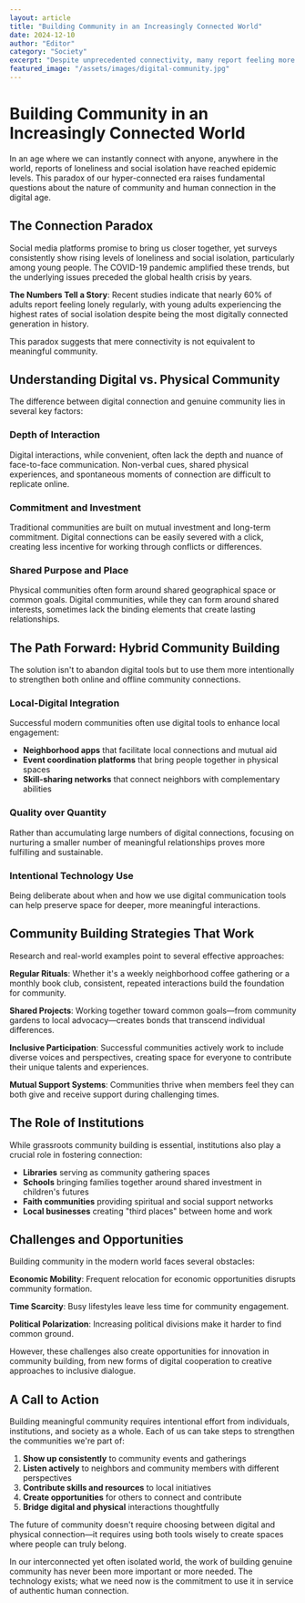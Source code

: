 ```yaml
---
layout: article
title: "Building Community in an Increasingly Connected World"
date: 2024-12-10
author: "Editor"
category: "Society"
excerpt: "Despite unprecedented connectivity, many report feeling more isolated than ever. We examine the paradox of digital connection and explore pathways to genuine community building."
featured_image: "/assets/images/digital-community.jpg"
---
```


# Building Community in an Increasingly Connected World

In an age where we can instantly connect with anyone, anywhere in the world, reports of loneliness and social isolation have reached epidemic levels. This paradox of our hyper-connected era raises fundamental questions about the nature of community and human connection in the digital age.

## The Connection Paradox

Social media platforms promise to bring us closer together, yet surveys consistently show rising levels of loneliness and social isolation, particularly among young people. The COVID-19 pandemic amplified these trends, but the underlying issues preceded the global health crisis by years.

**The Numbers Tell a Story**: Recent studies indicate that nearly 60% of adults report feeling lonely regularly, with young adults experiencing the highest rates of social isolation despite being the most digitally connected generation in history.

This paradox suggests that mere connectivity is not equivalent to meaningful community.

## Understanding Digital vs. Physical Community

The difference between digital connection and genuine community lies in several key factors:

### Depth of Interaction
Digital interactions, while convenient, often lack the depth and nuance of face-to-face communication. Non-verbal cues, shared physical experiences, and spontaneous moments of connection are difficult to replicate online.

### Commitment and Investment
Traditional communities are built on mutual investment and long-term commitment. Digital connections can be easily severed with a click, creating less incentive for working through conflicts or differences.

### Shared Purpose and Place
Physical communities often form around shared geographical space or common goals. Digital communities, while they can form around shared interests, sometimes lack the binding elements that create lasting relationships.

## The Path Forward: Hybrid Community Building

The solution isn't to abandon digital tools but to use them more intentionally to strengthen both online and offline community connections.

### Local-Digital Integration
Successful modern communities often use digital tools to enhance local engagement:

- **Neighborhood apps** that facilitate local connections and mutual aid
- **Event coordination platforms** that bring people together in physical spaces
- **Skill-sharing networks** that connect neighbors with complementary abilities

### Quality over Quantity
Rather than accumulating large numbers of digital connections, focusing on nurturing a smaller number of meaningful relationships proves more fulfilling and sustainable.

### Intentional Technology Use
Being deliberate about when and how we use digital communication tools can help preserve space for deeper, more meaningful interactions.

## Community Building Strategies That Work

Research and real-world examples point to several effective approaches:

**Regular Rituals**: Whether it's a weekly neighborhood coffee gathering or a monthly book club, consistent, repeated interactions build the foundation for community.

**Shared Projects**: Working together toward common goals—from community gardens to local advocacy—creates bonds that transcend individual differences.

**Inclusive Participation**: Successful communities actively work to include diverse voices and perspectives, creating space for everyone to contribute their unique talents and experiences.

**Mutual Support Systems**: Communities thrive when members feel they can both give and receive support during challenging times.

## The Role of Institutions

While grassroots community building is essential, institutions also play a crucial role in fostering connection:

- **Libraries** serving as community gathering spaces
- **Schools** bringing families together around shared investment in children's futures
- **Faith communities** providing spiritual and social support networks
- **Local businesses** creating "third places" between home and work

## Challenges and Opportunities

Building community in the modern world faces several obstacles:

**Economic Mobility**: Frequent relocation for economic opportunities disrupts community formation.

**Time Scarcity**: Busy lifestyles leave less time for community engagement.

**Political Polarization**: Increasing political divisions make it harder to find common ground.

However, these challenges also create opportunities for innovation in community building, from new forms of digital cooperation to creative approaches to inclusive dialogue.

## A Call to Action

Building meaningful community requires intentional effort from individuals, institutions, and society as a whole. Each of us can take steps to strengthen the communities we're part of:

1. **Show up consistently** to community events and gatherings
2. **Listen actively** to neighbors and community members with different perspectives
3. **Contribute skills and resources** to local initiatives
4. **Create opportunities** for others to connect and contribute
5. **Bridge digital and physical** interactions thoughtfully

The future of community doesn't require choosing between digital and physical connection—it requires using both tools wisely to create spaces where people can truly belong.

In our interconnected yet often isolated world, the work of building genuine community has never been more important or more needed. The technology exists; what we need now is the commitment to use it in service of authentic human connection.
